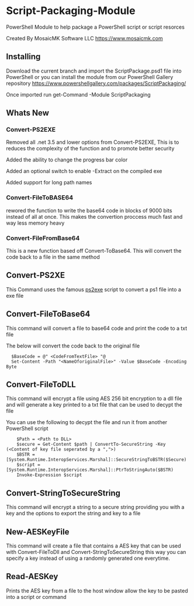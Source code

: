 # Script-Packaging-Module
PowerShell Module to help package a PowerShell script or script resorces 

Created By MosaicMK Software LLC
https://www.mosaicmk.com

## Installing
Download the current branch and import the ScriptPackage.psd1 file into PowerShell
or you can install the module from our PowerShell Gallery repository
https://www.powershellgallery.com/packages/ScriptPackaging/

Once imported run get-Command -Module ScriptPackaging

## Whats New

### Convert-PS2EXE
Removed all .net 3.5 and lower options from Convert-PS2EXE, This is to reduces the complexity of the function and to promote
better security

Added the ability to change the progress bar color 

Added an optional switch to enable -Extract on the compiled exe

Added support for long path names 

### Convert-FileToBASE64

rewored the function to write the base64 code in blocks of 9000 bits instead of all at once. This makes the convertion proccess much
fast and way less memory heavy

### Convert-FileFromBase64

This is a new function based off Convert-ToBase64. This will convert the code back to a file in the same method

## Convert-PS2XE

This Command uses the famous [ps2exe](https://gallery.technet.microsoft.com/scriptcenter/PS2EXE-GUI-Convert-e7cb69d5) script 
to convert a ps1 file into a exe file

## Convert-FileToBase64

This command will convert a file to base64 code and print the code to a txt file 

The below will convert the code back to the original file
```
  $BaseCode = @" <CodeFromTextFile> "@
  Set-Content -Path "<NameOforiginalFile>" -Value $BaseCode -Encoding Byte
```

## Convert-FileToDLL

This command will encrypt a file using AES 256 bit encryption to a dll file and will generate a key printed to a txt file that can be used to decypt the file

You can use the following to decypt the file and run it from another PowerShell script
```
    $Path = <Path to DLL>
    $secure = Get-Content $path | ConvertTo-SecureString -Key (<Content of key file seperated by a ",">)
    $BSTR = [System.Runtime.InteropServices.Marshal]::SecureStringToBSTR($Secure)
    $script = [System.Runtime.InteropServices.Marshal]::PtrToStringAuto($BSTR)
    Invoke-Expression $script
```
## Convert-StringToSecureString

This command will encrypt a string to a secure string providing you with a key and the options to export the string and key to a file

## New-AESKeyFile

This command will create a file that contains a AES key that can be used with Convert-FileToDll and Convert-StringToSecureString this way you can specify a key instead of using a randomly generated one everytime.

## Read-AESKey

Prints the AES key from a file to the host window allow the key to be pasted into a script or command
